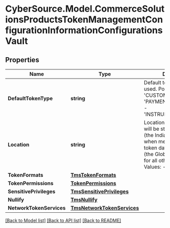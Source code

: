# CyberSource.Model.CommerceSolutionsProductsTokenManagementConfigurationInformationConfigurationsVault
## Properties

Name | Type | Description | Notes
------------ | ------------- | ------------- | -------------
**DefaultTokenType** | **string** | Default token type to be used. Possible Values:   - &#39;CUSTOMER&#39;  - &#39;PAYMENT_INSTRUMENT&#39;  - &#39;INSTRUMENT_IDENTIFIER&#39;  | [optional] 
**Location** | **string** | Location where the vault will be stored.  Use &#39;IDC&#39; (the Indian Data Centre) when merchant is storing token data in India  or &#39;GDC&#39; (the Global Data Centre) for all other cases.  Possible Values:    - &#39;IDC&#39;   - &#39;GDC&#39;  | [optional] 
**TokenFormats** | [**TmsTokenFormats**](TmsTokenFormats.md) |  | [optional] 
**TokenPermissions** | [**TokenPermissions**](TokenPermissions.md) |  | [optional] 
**SensitivePrivileges** | [**TmsSensitivePrivileges**](TmsSensitivePrivileges.md) |  | [optional] 
**Nullify** | [**TmsNullify**](TmsNullify.md) |  | [optional] 
**NetworkTokenServices** | [**TmsNetworkTokenServices**](TmsNetworkTokenServices.md) |  | [optional] 

[[Back to Model list]](../README.md#documentation-for-models) [[Back to API list]](../README.md#documentation-for-api-endpoints) [[Back to README]](../README.md)

